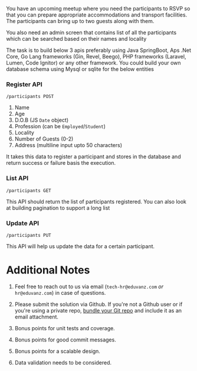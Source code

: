 You have an upcoming meetup where you need the participants to RSVP so that you can prepare appropriate accommodations and transport facilities. The participants can bring up to two guests along with them.

You also need an admin screen that contains list of all the participants which can be searched based on their names and locality

The task is to build below 3 apis preferably using Java SpringBoot, Aps .Net Core, Go Lang frameworks (Gin, Revel, Beego), PHP frameworks (Laravel, Lumen, Code Ignitor) or any other framework. You could build your own database schema using Mysql or sqlite for the below entities



### Register API

```/participants POST``` 

1. Name
2. Age
3. D.O.B (JS `Date` object)
4. Profession (can be `Employed`/`Student`)
5. Locality
6. Number of Guests (0-2)
7. Address (multiline input upto 50 characters)

It takes this data to register a participant and stores in the database and return success or failure basis the execution.



###  List API

```/participants GET```

This API should return the list of participants registered. You can also look at building pagination to support a long list


###  Update API

```/participants PUT```

This API will help us update the data for a certain participant.


# Additional Notes

1. Feel free to reach out to us via email (`tech-hr@eduvanz.com` *or* `hr@eduvanz.com`) in case of questions.

2. Please submit the solution via Github. If you're not a Github user or if you're using a private repo, [bundle your Git repo](https://git-scm.com/book/en/v2/Git-Tools-Bundling) and include it as an email attachment.

3. Bonus points for unit tests and coverage.

4. Bonus points for good commit messages.

5. Bonus points for a scalable design.

6. Data validation needs to be considered.
